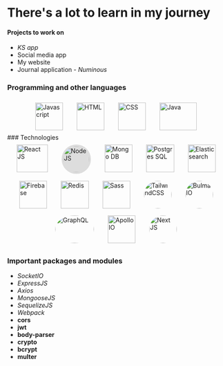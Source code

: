 # There's a lot to learn in my journey

#### Projects to work on
- *KS app*
- Social media app
- My website
- Journal application - *Numinous*

### Programming and other languages
<div style='display: flex; width: 100%; justify-content: center; flex-wrap: wrap;'>
  <img src="https://upload.wikimedia.org/wikipedia/commons/6/6a/JavaScript-logo.png" height='64' width='64' style='margin: 0.5rem 1rem' title="Javascript"/>
  <img src="https://cdn.pixabay.com/photo/2017/08/05/11/16/logo-2582748_1280.png" height='64' width='64' style='margin: 0.5rem 1rem' title="HTML"/>
  <img src="https://cdn.pixabay.com/photo/2017/08/05/11/16/logo-2582747_1280.png" height='64' width='64' style='margin: 0.5rem 1rem' title="CSS"/>
  <img src="https://www.oracle.com/a/ocom/img/cb71-java-logo.png" height='64' width='86' style='margin: 0.5rem 1rem' title="Java"/>
</div>
### Technologies
<div style='display: flex; width: 100%; justify-content: center; flex-wrap: wrap;'>
  <img src="http://assets.stickpng.com/images/584830f5cef1014c0b5e4aa1.png" height='64' width='72' style='margin: 0.5rem 1rem;' title="React JS"/>
  <img src="https://img.icons8.com/color/452/nodejs.png" height='60' width='60' style='margin: 0.5rem 1rem; padding: .25rem; border-radius: 100%; background: #DDD' title="Node JS"/>
  <img src="https://img.icons8.com/color/452/mongodb.png" height='64' width='64' style='margin: 0.5rem 1rem;' title="Mongo DB"/>
  <img src="https://upload.wikimedia.org/wikipedia/commons/thumb/2/29/Postgresql_elephant.svg/1200px-Postgresql_elephant.svg.png" height='64' width='65' style='margin: 0.5rem 1rem;' title="Postgres SQL"/>
  <img src="https://cdn.freebiesupply.com/logos/large/2x/elastic-elasticsearch-logo-svg-vector.svg" height='64' width='64' style='margin: 0.5rem 1rem;' title="Elastic search"/>
  <img src="https://4.bp.blogspot.com/-rtNRVM3aIvI/XJX_U07Z-II/AAAAAAAAJXY/YpdOo490FTgdKOxM4qDG-2-EzcNFAWkKACK4BGAYYCw/s1600/logo%2Bfirebase%2Bicon.png" height='64' width='64' style='margin: 0.5rem 1rem;' title="Firebase"/>
  <img src="https://cdn4.iconfinder.com/data/icons/redis-2/1451/Untitled-2-512.png" height='64' width='65' style='margin: 0.5rem 1rem;' title="Redis"/>
  <img src="https://sass-lang.com/assets/img/styleguide/seal-color-aef0354c.png" height='64' width='64' style='margin: 0.5rem 1rem;' title="Sass"/>
  <img src="https://miro.medium.com/max/632/1*5QD8DKhOjRe-gcYjozlLNQ.png" height='64' width='64' style='margin: 0.5rem 1rem; border-radius: 100%; overflow: hidden;' title="TailwindCSS"/>
  <img src="https://i.pinimg.com/originals/41/3e/d7/413ed770930be7fa874a4e6074124f25.png" height='64' width='64' style='margin: 0.5rem 1rem; border-radius: 100%; overflow: hidden;' title="Bulma IO"/>
  <img src="https://dwglogo.com/wp-content/uploads/2018/01/GraphQL_logo.png" height='64' width='90' style='margin: 0.5rem 1rem; border-radius: 100%; overflow: hidden;' title="GraphQL"/>
  <img src="https://media.slid.es/uploads/345677/images/3094428/agcdgv0j6vh2q55ygu9i.png" height='64' width='64' style='margin: 0.5rem 1rem;' title="Apollo IO"/>
  <img src="https://www.honext.io/static/images/next_logo.png" height='64' width='64' style='margin: 0.5rem 1rem; border-radius: 100%; overflow: hidden;' title="Next JS"/>
  
</div>

### Important packages and modules
- *SocketIO*
- *ExpressJS*
- *Axios*
- *MongooseJS* 
- *SequelizeJS*
- *Webpack*
- **cors**
- **jwt**
- **body-parser**
- **crypto**
- **bcrypt**
- **multer**

